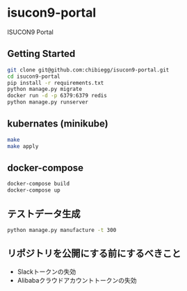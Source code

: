 # isucon9-portal
ISUCON9 Portal


## Getting Started

```bash
git clone git@github.com:chibiegg/isucon9-portal.git
cd isucon9-portal
pip install -r requirements.txt
python manage.py migrate
docker run -d -p 6379:6379 redis
python manage.py runserver
```


## kubernates (minikube)

```bash
make
make apply
```

## docker-compose

```bash
docker-compose build
docker-compose up
```


## テストデータ生成

```bash
python manage.py manufacture -t 300
```

## リポジトリを公開にする前にするべきこと

* Slackトークンの失効
* Alibabaクラウドアカウントトークンの失効
